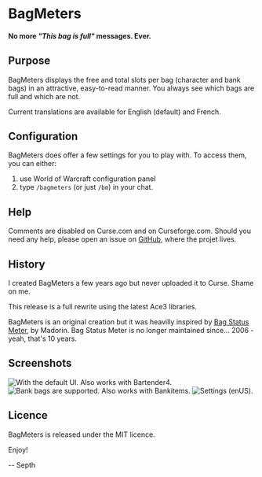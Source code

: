 # BagMeters
#### No more *"This bag is full"* messages. Ever. ####

## Purpose
BagMeters displays the free and total slots per bag (character and bank bags) in an attractive, easy-to-read manner. You always see which bags are full and which are not.

Current translations are available for English (default) and French.


## Configuration
BagMeters does offer a few settings for you to play with. To access them, you can either:

1. use World of Warcraft configuration panel
1. type `/bagmeters` (or just `/bm`) in your chat.



## Help
Comments are disabled on Curse.com and on Curseforge.com. Should you need any help, please open an issue on [GitHub](https://github.com/Septh/WoW-BagMeters "GitHub repository"), where the projet lives.


## History
I created BagMeters a few years ago but never uploaded it to Curse. Shame on me.

This release is a full rewrite using the latest Ace3 libraries.

BagMeters is an original creation but it was heavilly inspired by [Bag Status Meter](https://wow.curseforge.com/addons/project-99/ "Bag Status Meter"), by Madorin. Bag Status Meter is no longer maintained since... 2006 - yeah, that's 10 years.


## Screenshots
![With the default UI. Also works with Bartender4.](https://media-curse.cursecdn.com/attachments/thumbnails/201/205/190/130/25abec79d96bcce51e8518c81f8f0920.jpg)
![Bank bags are supported. Also works with Bankitems.](https://media-curse.cursecdn.com/attachments/thumbnails/201/206/190/130/b1eb966715ed823a246992568390da34.jpg)
![Settings (enUS).](https://media-curse.cursecdn.com/attachments/thumbnails/201/207/190/130/c96ff98e03c9f7c7b73d4bdb31f86246.jpg)

## Licence
BagMeters is released under the MIT licence.

Enjoy!

-- Septh
